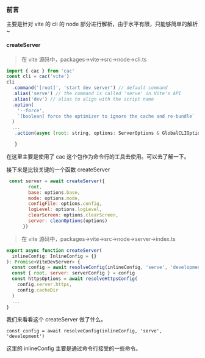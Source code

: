 ### 前言

主要是针对 vite 的 cli 的 node 部分进行解析，由于水平有限，只能够简单的解析~

#### createServer

> 在 vite 源码中，packages->vite->src->node->cli.ts

```javascript
import { cac } from 'cac'
const cli = cac('vite')
cli
  .command('[root]', 'start dev server') // default command
  .alias('serve') // the command is called 'serve' in Vite's API
  .alias('dev') // alias to align with the script name
  .option(
    '--force',
    `[boolean] force the optimizer to ignore the cache and re-bundle`
  )
  ...
   .action(async (root: string, options: ServerOptions & GlobalCLIOptions) => {

   }
```

在这里主要是使用了 cac 这个包作为命令行的工具去使用。可以去了解一下。

接下来是比较关键的一个函数 createServer

```javaScript
 const server = await createServer({
        root,
        base: options.base,
        mode: options.mode,
        configFile: options.config,
        logLevel: options.logLevel,
        clearScreen: options.clearScreen,
        server: cleanOptions(options)
      })
```

> 在 vite 源码中，packages->vite->src->node->server->index.ts

```javascript
export async function createServer(
  inlineConfig: InlineConfig = {}
): Promise<ViteDevServer> {
  const config = await resolveConfig(inlineConfig, 'serve', 'development')
  const { root, server: serverConfig } = config
  const httpsOptions = await resolveHttpsConfig(
    config.server.https,
    config.cacheDir
  )
  ...
}
```

我们来看看这个 createServer 做了什么。

```
const config = await resolveConfig(inlineConfig, 'serve', 'development')
```

这里的 inlineConfig 主要是通过命令行接受的一些命令。